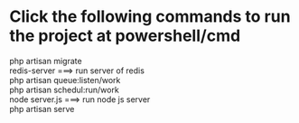 # Click the following commands to run the project at powershell/cmd
 php artisan migrate <br />
 redis-server ===> run server of redis <br />
 php artisan queue:listen/work <br />
 php artisan schedul:run/work <br />
 node server.js ===> run node js server <br />
 php artisan serve

